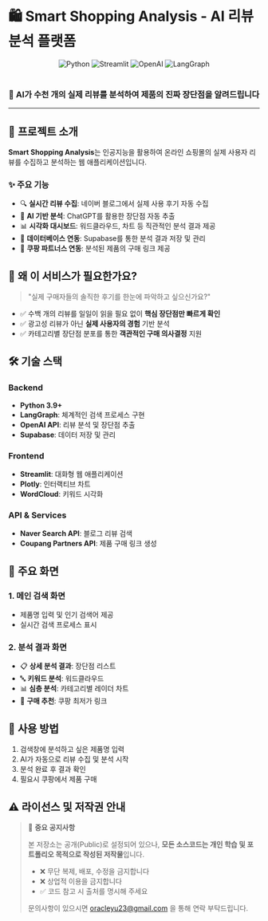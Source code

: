 # 🛍️ Smart Shopping Analysis - AI 리뷰 분석 플랫폼

<div align="center">
 <img src="https://img.shields.io/badge/Python-3776AB?style=for-the-badge&logo=python&logoColor=white" alt="Python">
 <img src="https://img.shields.io/badge/Streamlit-FF4B4B?style=for-the-badge&logo=streamlit&logoColor=white" alt="Streamlit">
 <img src="https://img.shields.io/badge/OpenAI-412991?style=for-the-badge&logo=openai&logoColor=white" alt="OpenAI">
 <img src="https://img.shields.io/badge/LangGraph-00ADD8?style=for-the-badge&logo=go&logoColor=white" alt="LangGraph">
</div>

<br>

<div align="center">
 <h3>🤖 AI가 수천 개의 실제 리뷰를 분석하여 제품의 진짜 장단점을 알려드립니다</h3>
</div>

---

## 📌 프로젝트 소개

**Smart Shopping Analysis**는 인공지능을 활용하여 온라인 쇼핑몰의 실제 사용자 리뷰를 수집하고 분석하는 웹 애플리케이션입니다. 

### ✨ 주요 기능

- 🔍 **실시간 리뷰 수집**: 네이버 블로그에서 실제 사용 후기 자동 수집
- 🧠 **AI 기반 분석**: ChatGPT를 활용한 장단점 자동 추출
- 📊 **시각화 대시보드**: 워드클라우드, 차트 등 직관적인 분석 결과 제공
- 💾 **데이터베이스 연동**: Supabase를 통한 분석 결과 저장 및 관리
- 🛒 **쿠팡 파트너스 연동**: 분석된 제품의 구매 링크 제공

## 🎯 왜 이 서비스가 필요한가요?

> "실제 구매자들의 솔직한 후기를 한눈에 파악하고 싶으신가요?"

- ✅ 수백 개의 리뷰를 일일이 읽을 필요 없이 **핵심 장단점만 빠르게 확인**
- ✅ 광고성 리뷰가 아닌 **실제 사용자의 경험** 기반 분석
- ✅ 카테고리별 장단점 분포를 통한 **객관적인 구매 의사결정** 지원

## 🛠️ 기술 스택

### Backend
- **Python 3.9+**
- **LangGraph**: 체계적인 검색 프로세스 구현
- **OpenAI API**: 리뷰 분석 및 장단점 추출
- **Supabase**: 데이터 저장 및 관리

### Frontend
- **Streamlit**: 대화형 웹 애플리케이션
- **Plotly**: 인터랙티브 차트
- **WordCloud**: 키워드 시각화

### API & Services
- **Naver Search API**: 블로그 리뷰 검색
- **Coupang Partners API**: 제품 구매 링크 생성

## 🚀 주요 화면

### 1. 메인 검색 화면
- 제품명 입력 및 인기 검색어 제공
- 실시간 검색 프로세스 표시

### 2. 분석 결과 화면
- 📋 **상세 분석 결과**: 장단점 리스트
- 🔤 **키워드 분석**: 워드클라우드
- 📊 **심층 분석**: 카테고리별 레이더 차트
- 🛒 **구매 추천**: 쿠팡 최저가 링크

## 📝 사용 방법

1. 검색창에 분석하고 싶은 제품명 입력
2. AI가 자동으로 리뷰 수집 및 분석 시작
3. 분석 완료 후 결과 확인
4. 필요시 쿠팡에서 제품 구매

## ⚠️ 라이선스 및 저작권 안내

> 📌 **중요 공지사항**
> 
> 본 저장소는 공개(Public)로 설정되어 있으나, **모든 소스코드는 개인 학습 및 포트폴리오 목적으로 작성된 저작물**입니다.
> 
> - ❌ 무단 복제, 배포, 수정을 금지합니다
> - ❌ 상업적 이용을 금지합니다
> - ✅ 코드 참고 시 출처를 명시해 주세요
> 
> 문의사항이 있으시면 oracleyu23@gmail.com 을 통해 연락 부탁드립니다.
